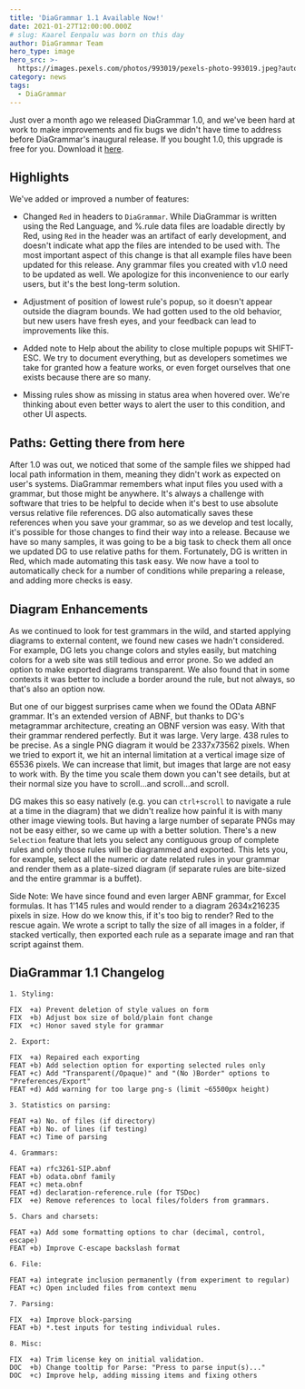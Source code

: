 ```yaml
---
title: 'DiaGrammar 1.1 Available Now!'
date: 2021-01-27T12:00:00.000Z
# slug: Kaarel Eenpalu was born on this day
author: DiaGrammar Team
hero_type: image
hero_src: >-
  https://images.pexels.com/photos/993019/pexels-photo-993019.jpeg?auto=compress&cs=tinysrgb&h=650&w=940
category: news
tags:
  - DiaGrammar
---
```


Just over a month ago we released DiaGrammar 1.0, and we've been hard at work to make improvements and fix bugs we didn't have time to address before DiaGrammar's inaugural release. If you bought 1.0, this upgrade is free for you. Download it [here](https://www.redlake-tech.com/releases/DiaGrammar_v1.1.zip).

## Highlights

We've added or improved a number of features:

* Changed `Red` in headers to `DiaGrammar`. While DiaGrammar is written using the Red Language, and %.rule data files are loadable directly by Red, using `Red` in the header was an artifact of early development, and doesn't indicate what app the files are intended to be used with. The most important aspect of this change is that all example files have been updated for this release. Any grammar files you created with v1.0 need to be updated as well. We apologize for this inconvenience to our early users, but it's the best long-term solution.

* Adjustment of position of lowest rule's popup, so it doesn't appear outside the diagram bounds. We had gotten used to the old behavior, but new users have fresh eyes, and your feedback can lead to improvements like this.

* Added note to Help about the ability to close multiple popups wit SHIFT-ESC. We try to document everything, but as developers sometimes we take for granted how a feature works, or even forget ourselves that one exists because there are so many. 

* Missing rules show as missing in status area when hovered over. We're thinking about even better ways to alert the user to this condition, and other UI aspects. 

## Paths: Getting there from here

After 1.0 was out, we noticed that some of the sample files we shipped had local path information in them, meaning they didn't work as expected on user's systems. DiaGrammar remembers what input files you used with a grammar, but those might be anywhere. It's always a challenge with software that tries to be helpful to decide when it's best to use absolute versus relative file references. DG also automatically saves these references when you save your grammar, so as we develop and test locally, it's possible for those changes to find their way into a release. Because we have so many samples, it was going to be a big task to check them all once we updated DG to use relative paths for them. Fortunately, DG is written in Red, which made automating this task easy. We now have a tool to automatically check for a number of conditions while preparing a release, and adding more checks is easy.

## Diagram Enhancements

As we continued to look for test grammars in the wild, and started applying diagrams to external content, we found new cases we hadn't considered. For example, DG lets you change colors and styles easily, but matching colors for a web site was still tedious and error prone. So we added an option to make exported diagrams transparent. We also found that in some contexts it was better to include a border around the rule, but not always, so that's also an option now. 

But one of our biggest surprises came when we found the OData ABNF grammar. It's an extended version of ABNF, but thanks to DG's metagrammar architecture, creating an OBNF version was easy. With that their grammar rendered perfectly. But it was large. Very large. 438 rules to be precise. As a single PNG diagram it would be 2337x73562 pixels. When we tried to export it, we hit an internal limitation at a vertical image size of 65536 pixels. We can increase that limit, but images that large are not easy to work with. By the time you scale them down you can't see details, but at their normal size you have to scroll...and scroll...and scroll.

DG makes this so easy natively (e.g. you can `ctrl+scroll` to navigate a rule at a time in the diagram) that we didn't realize how painful it is with many other image viewing tools. But having a large number of separate PNGs may not be easy either, so we came up with a better solution. There's a new `Selection` feature that lets you select any contiguous group of complete rules and only those rules will be diagrammed and exported. This lets you, for example, select all the numeric or date related rules in your grammar and render them as a plate-sized diagram (if separate rules are bite-sized and the entire grammar is a buffet). 

Side Note: We have since found and even larger ABNF grammar, for Excel formulas. It has 1'145 rules and would render to a diagram 2634x216235 pixels in size. How do we know this, if it's too big to render? Red to the rescue again. We wrote a script to tally the size of all images in a folder, if stacked vertically, then exported each rule as a separate image and ran that script against them.



## DiaGrammar 1.1 Changelog

```
1. Styling:

FIX  +a) Prevent deletion of style values on form
FIX  +b) Adjust box size of bold/plain font change
FIX  +c) Honor saved style for grammar

2. Export:

FIX  +a) Repaired each exporting 
FEAT +b) Add selection option for exporting selected rules only
FEAT +c) Add "Transparent(/Opaque)" and "(No )Border" options to "Preferences/Export"
FEAT +d) Add warning for too large png-s (limit ~65500px height)

3. Statistics on parsing: 

FEAT +a) No. of files (if directory)
FEAT +b) No. of lines (if testing)
FEAT +c) Time of parsing

4. Grammars:

FEAT +a) rfc3261-SIP.abnf
FEAT +b) odata.obnf family
FEAT +c) meta.obnf
FEAT +d) declaration-reference.rule (for TSDoc)
FIX  +e) Remove references to local files/folders from grammars.

5. Chars and charsets:

FEAT +a) Add some formatting options to char (decimal, control, escape)
FEAT +b) Improve C-escape backslash format

6. File:

FEAT +a) integrate inclusion permanently (from experiment to regular)
FEAT +c) Open included files from context menu

7. Parsing:

FIX  +a) Improve block-parsing
FEAT +b) *.test inputs for testing individual rules.

8. Misc:

FIX  +a) Trim license key on initial validation.
DOC  +b) Change tooltip for Parse: "Press to parse input(s)..."
DOC  +c) Improve help, adding missing items and fixing others
```

